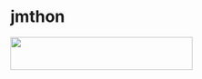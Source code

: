 # jmthon

<p align="left"><a href="https://heroku.com/deploy?template=https://github.com/Layeer98/mus1"> <img src="https://img.shields.io/badge/Deploy%20To%20Heroku-purple?style=for-the-badge&logo=heroku" width="320" height="58.45"/></a></p>
